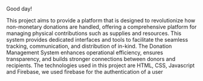 Good day!

This project aims to provide a platform that is designed to revolutionize how non-monetary donations are handled, offering a comprehensive platform for managing physical contributions such as supplies and resources.
This system provides dedicated interfaces and tools to facilitate the seamless tracking, communication, and distribution of in-kind. 
The Donation Management System enhances operational efficiency, ensures transparency, and builds stronger connections between donors and recipients.
The technologies used in this project are HTML, CSS, Javascript and Firebase, we used firebase for the authentication of a user
